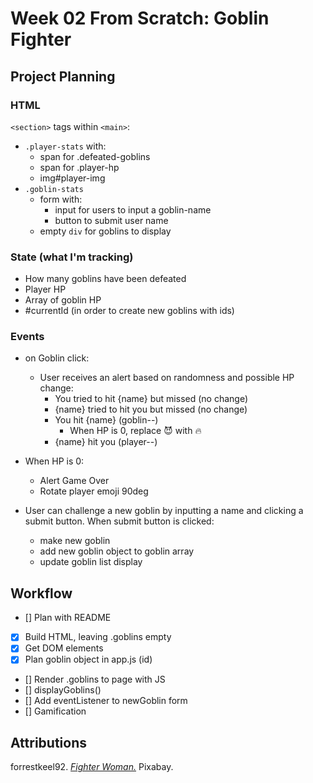 # Week 02 From Scratch: Goblin Fighter

## Project Planning

### HTML

`<section>` tags within `<main>`:

-   `.player-stats` with:
    -   span for .defeated-goblins
    -   span for .player-hp
    -   img#player-img
-   `.goblin-stats`
    -   form with:
        -   input for users to input a goblin-name
        -   button to submit user name
    -   empty `div` for goblins to display

### State (what I'm tracking)

-   How many goblins have been defeated
-   Player HP
-   Array of goblin HP
-   #currentId (in order to create new goblins with ids)

### Events

-   on Goblin click:

    -   User receives an alert based on randomness and possible HP change:
        -   You tried to hit {name} but missed (no change)
        -   {name} tried to hit you but missed (no change)
        -   You hit {name} (goblin--)
            -   When HP is 0, replace 😈 with 🔥
        -   {name} hit you (player--)

-   When HP is 0:
    -   Alert Game Over
    -   Rotate player emoji 90deg
-   User can challenge a new goblin by inputting a name and clicking a submit button. When submit button is clicked:
    -   make new goblin
    -   add new goblin object to goblin array
    -   update goblin list display

## Workflow

-   [] Plan with README
-   [x] Build HTML, leaving .goblins empty
-   [x] Get DOM elements
-   [x] Plan goblin object in app.js (id)
-   [] Render .goblins to page with JS
-   [] displayGoblins()
-   [] Add eventListener to newGoblin form
-   [] Gamification

## Attributions

forrestkeel92. [_Fighter Woman._](https://pixabay.com/vectors/fighter-warrior-woman-rpg-game-6692465/) Pixabay.
